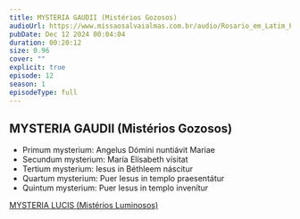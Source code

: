 ```yaml
---
title: MYSTERIA GAUDII (Mistérios Gozosos)
audioUrl: https://www.missaosalvaialmas.com.br/audio/Rosario_em_Latim_Papa_Bento_XVI_Gozosos.mp3
pubDate: Dec 12 2024 00:04:04
duration: 00:20:12
size: 0.96
cover: ""
explicit: true
episode: 12
season: 1
episodeType: full
---
```


## MYSTERIA GAUDII (Mistérios Gozosos)

  - Primum mysterium: Angelus Dómini nuntiávit Mariae
  - Secundum mysterium: María Elísabeth vísitat
  - Tertium mysterium: Iesus in Béthleem náscitur
  - Quartum mysterium: Puer Iesus in templo praesentátur
  - Quintum mysterium: Puer Iesus in templo invenítur

<div class="text-center mt-16">
  <a class="btn btn-accent mt-9" href="/episode/post11">MYSTERIA LUCIS (Mistérios Luminosos)</a>
</div>